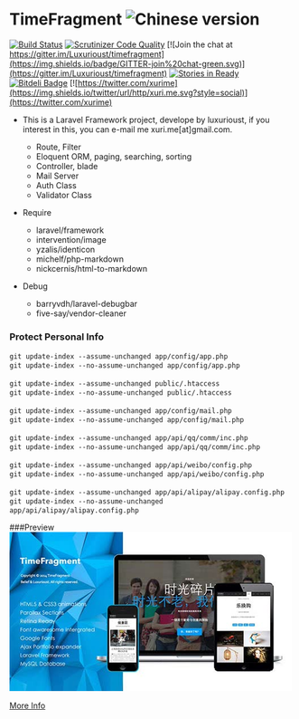 # TimeFragment ![Chinese version](https://upload.wikimedia.org/wikipedia/commons/thumb/f/fa/Flag_of_the_People%27s_Republic_of_China.svg/22px-Flag_of_the_People%27s_Republic_of_China.svg.png)

[![Build Status](https://travis-ci.org/Luxurioust/timefragment.svg?branch=master)](https://travis-ci.org/Luxurioust/timefragment) [![Scrutinizer Code Quality](https://scrutinizer-ci.com/g/Luxurioust/timefragment/badges/quality-score.png?b=master)](https://scrutinizer-ci.com/g/Luxurioust/timefragment/?branch=master) [![Join the chat at https://gitter.im/Luxurioust/timefragment](https://img.shields.io/badge/GITTER-join%20chat-green.svg)](https://gitter.im/Luxurioust/timefragment) [![Stories in Ready](https://badge.waffle.io/Luxurioust/timefragment.svg?label=ready&title=Ready)](http://waffle.io/Luxurioust/timefragment) [![Bitdeli Badge](https://d2weczhvl823v0.cloudfront.net/Luxurioust/timefragment/trend.png)](https://bitdeli.com/free "Bitdeli Badge") [![https://twitter.com/xurime](https://img.shields.io/twitter/url/http/xuri.me.svg?style=social)](https://twitter.com/xurime)

- This is a Laravel Framework project, develope by luxurioust, if you interest in this, you can e-mail me xuri.me[at]gmail.com.
  - Route, Filter
  - Eloquent ORM, paging, searching, sorting
  - Controller, blade
  - Mail Server
  - Auth Class
  - Validator Class

- Require
  - laravel/framework
  - intervention/image
  - yzalis/identicon
  - michelf/php-markdown
  - nickcernis/html-to-markdown
- Debug
  - barryvdh/laravel-debugbar
  - five-say/vendor-cleaner

### Protect Personal Info

```
git update-index --assume-unchanged app/config/app.php
git update-index --no-assume-unchanged app/config/app.php

git update-index --assume-unchanged public/.htaccess
git update-index --no-assume-unchanged public/.htaccess

git update-index --assume-unchanged app/config/mail.php
git update-index --no-assume-unchanged app/config/mail.php

git update-index --assume-unchanged app/api/qq/comm/inc.php
git update-index --no-assume-unchanged app/api/qq/comm/inc.php

git update-index --assume-unchanged app/api/weibo/config.php
git update-index --no-assume-unchanged app/api/weibo/config.php

git update-index --assume-unchanged app/api/alipay/alipay.config.php
git update-index --no-assume-unchanged app/api/alipay/alipay.config.php
```

###Preview
![TimeFragment](/public/readme/preview.jpg "TimeFragment")

[More Info](http://xuri.me/2014/03/08/timefragment.html)
